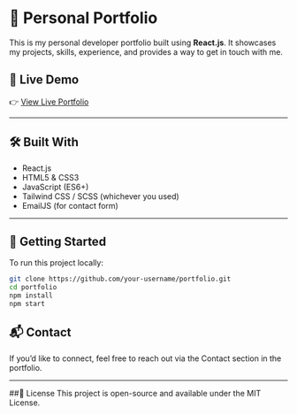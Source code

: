 # 💼 Personal Portfolio

This is my personal developer portfolio built using **React.js**. It showcases my projects, skills, experience, and provides a way to get in touch with me.

## 🔗 Live Demo

👉 [View Live Portfolio](https://portfolio-saksham-42.vercel.app/)  

---

## 🛠️ Built With

- React.js
- HTML5 & CSS3
- JavaScript (ES6+)
- Tailwind CSS / SCSS (whichever you used)
- EmailJS (for contact form)

---

## 🚀 Getting Started

To run this project locally:

```bash
git clone https://github.com/your-username/portfolio.git
cd portfolio
npm install
npm start
```

## 📬 Contact
If you’d like to connect, feel free to reach out via the Contact section in the portfolio.

---

##📄 License
This project is open-source and available under the MIT License.

